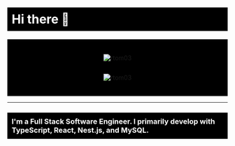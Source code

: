 <h1 style="background-color: black; color: white; padding: 10px;">Hi there 👋</h1>

<div style="display: flex; flex-direction: column; align-items: center; background-color: black; padding: 20px;">
  
  <p style="background-color: black;">
    <img align="center" src="https://github-readme-stats.vercel.app/api/top-langs?username=rtom03&show_icons=true&locale=en&layout=compact" alt="rtom03" />
  </p>
  
  <p style="background-color: black;">
    <img align="center" src="https://github-readme-stats.vercel.app/api?username=rtom03&show_icons=true&locale=en" alt="rtom03" />
  </p>

</div>

<hr/>

<h3 style="background-color: black; color: white; padding: 10px;">I'm a Full Stack Software Engineer. I primarily develop with TypeScript, React, Nest.js, and MySQL.</h3>
